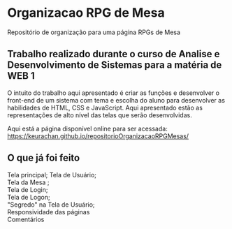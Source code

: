 # Organizacao RPG de Mesa
Repositório de organização para uma página RPGs de Mesa
## Trabalho realizado durante o curso de Analise e Desenvolvimento de Sistemas para a matéria de WEB 1

  O intuito do trabalho aqui apresentado é criar as funções e desenvolver o front-end de um sistema com tema e escolha do aluno para desenvolver as habilidades de HTML, CSS e JavaScript.
  Aqui apresentado estão as representações de alto nível das telas que serão desenvolvidas.

  Aqui está a página disponível online para ser acessada:  https://keurachan.github.io/repositorioOrganizacaoRPGMesas/
  
 ## O que já foi feito
  Tela principal;
  Tela de Usuário;<br/>
  Tela da Mesa ;<br/>
  Tela de Login;<br/>
  Tela de Logon;<br/>
  "Segredo" na Tela de Usuário;<br/>
  Responsividade das páginas<br/>
  Comentários<br/>
